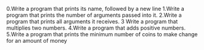 0.Write a program that prints its name, followed by a new line
1.Write a program that prints the number of arguments passed into it.
2.Write a program that prints all arguments it receives.
3 Write a program that multiplies two numbers.
4.Write a program that adds positive numbers.
5.Write a program that prints the minimum number of coins to make change for an amount of money
